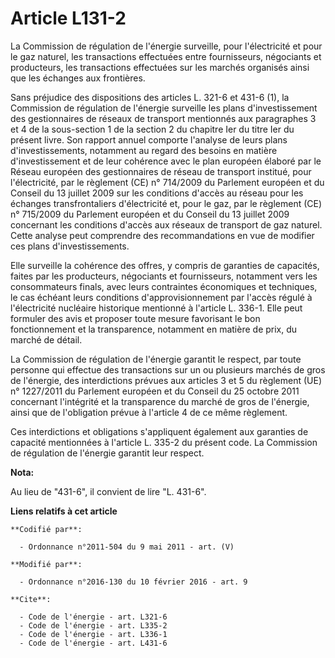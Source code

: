 # Article L131-2

La Commission de régulation de l'énergie surveille, pour l'électricité et pour le gaz naturel, les transactions effectuées
entre fournisseurs, négociants et producteurs, les transactions effectuées sur les marchés organisés ainsi que les échanges
aux frontières. 

Sans préjudice des dispositions des articles L. 321-6 et 431-6 (1), la Commission de régulation de l'énergie surveille les
plans d'investissement des gestionnaires de réseaux de transport mentionnés aux paragraphes 3 et 4 de la sous-section 1 de la
section 2 du chapitre Ier du titre Ier du présent livre. Son rapport annuel comporte l'analyse de leurs plans
d'investissements, notamment au regard des besoins en matière d'investissement et de leur cohérence avec le plan européen
élaboré par le Réseau européen des gestionnaires de réseau de transport institué, pour l'électricité, par le règlement (CE)
n° 714/2009 du Parlement européen et du Conseil du 13 juillet 2009 sur les conditions d'accès au réseau pour les échanges
transfrontaliers d'électricité et, pour le gaz, par le règlement (CE) n° 715/2009 du Parlement européen et du Conseil du 13
juillet 2009 concernant les conditions d'accès aux réseaux de transport de gaz naturel. Cette analyse peut comprendre des
recommandations en vue de modifier ces plans d'investissements. 

Elle surveille la cohérence des offres, y compris de garanties de capacités, faites par les producteurs, négociants et
fournisseurs, notamment vers les consommateurs finals, avec leurs contraintes économiques et techniques, le cas échéant leurs
conditions d'approvisionnement par l'accès régulé à l'électricité nucléaire historique mentionné à l'article L. 336-1. Elle
peut formuler des avis et proposer toute mesure favorisant le bon fonctionnement et la transparence, notamment en matière de
prix, du marché de détail. 

La Commission de régulation de l'énergie garantit le respect, par toute personne qui effectue des transactions sur un ou
plusieurs marchés de gros de l'énergie, des interdictions prévues aux articles 3 et 5 du règlement (UE) n° 1227/2011 du
Parlement européen et du Conseil du 25 octobre 2011 concernant l'intégrité et la transparence du marché de gros de l'énergie,
ainsi que de l'obligation prévue à l'article 4 de ce même règlement. 

Ces interdictions et obligations s'appliquent également aux garanties de capacité mentionnées à l'article L. 335-2 du présent
code. La Commission de régulation de l'énergie garantit leur respect.

**Nota:**

Au lieu de "431-6", il convient de lire "L. 431-6".

**Liens relatifs à cet article**

	**Codifié par**:

	  - Ordonnance n°2011-504 du 9 mai 2011 - art. (V)

	**Modifié par**:

	  - Ordonnance n°2016-130 du 10 février 2016 - art. 9

	**Cite**:

	  - Code de l'énergie - art. L321-6
	  - Code de l'énergie - art. L335-2
	  - Code de l'énergie - art. L336-1
	  - Code de l'énergie - art. L431-6
